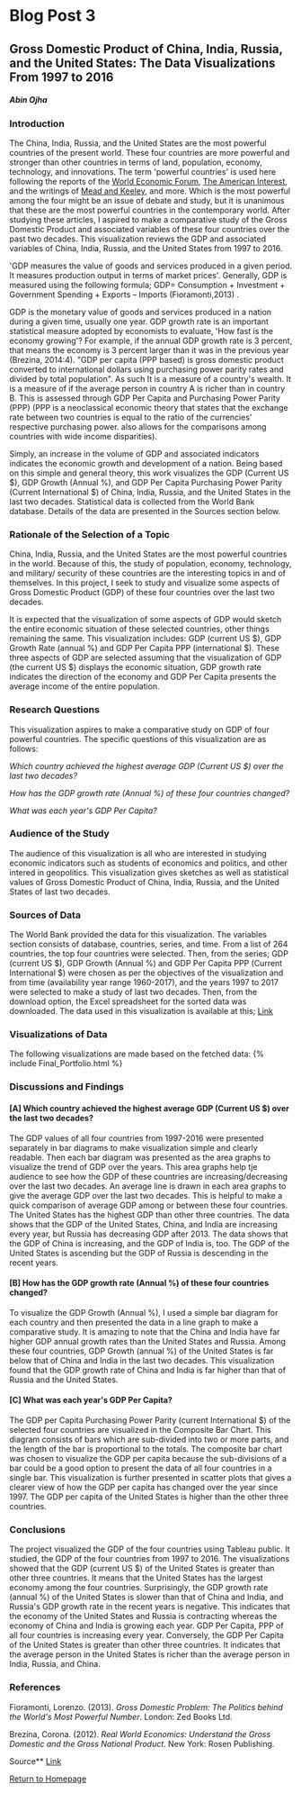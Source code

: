 # Blog Post 3
## Gross Domestic Product of China, India, Russia, and the United States: The Data Visualizations From 1997 to 2016
##### Abin Ojha
### Introduction
The China, India, Russia, and the United States are the most powerful countries of the present world. These four countries are more powerful and stronger than other countries in terms of land, population, economy, technology, and innovations. The term 'powerful countries' is used here following the reports of the [World Economic Forum](https://www.weforum.org/agenda/2017/03/worlds-biggest-economies-in-2017/), [The American Interest](https://www.the-american-interest.com/2017/01/24/the-eight-great-powers-of-2017/), and the writings of [Mead and Keeley](https://www.hudson.org/research/13270-the-eight-great-powers-of-2017), and more. Which is the most powerful among the four might be an issue of debate and study, but it is unanimous that these are the most powerful countries in the contemporary world. After studying these articles, I aspired to make a comparative study of the Gross Domestic Product and associated variables of these four countries over the past two decades. This visualization reviews the GDP and associated variables of China, India, Russia, and the United States from 1997 to 2016.

'GDP measures the value of goods and services produced in a given period. It measures production output in terms of market prices'. Generally, GDP is measured using the following formula; GDP= Consumption + Investment + Government Spending + Exports – Imports (Fioramonti,2013) .

GDP is the monetary value of goods and services produced in a nation during a given time, usually one year. GDP growth rate is an important statistical measure adopted by economists to evaluate, 'How fast is the economy growing'? For example, if the annual GDP growth rate is 3 percent, that means the economy is 3 percent larger than it was in the previous year (Brezina, 2014:4). "GDP per capita (PPP based) is gross domestic product converted to international dollars using purchasing power parity rates and divided by total population". As such It is a measure of a country's wealth. It is a measure of if the average person in country A is richer than in country B. This is assessed through GDP Per Capita and Purchasing Power Parity (PPP) (PPP is a neoclassical economic theory that states that the exchange rate between two countries is equal to the ratio of the currencies' respective purchasing power. also allows for the comparisons among countries with wide income disparities).

Simply, an increase in the volume of GDP and associated indicators indicates the economic growth and development of a nation. Being based on this simple and general theory, this work visualizes the GDP (Current US $), GDP Growth (Annual %), and GDP Per Capita Purchasing Power Parity (Current International $) of China, India, Russia, and the United States in the last two decades. Statistical data is collected from the World Bank database. Details of the data are presented in the Sources section below.

### Rationale of the Selection of a Topic
China, India, Russia, and the United States are the most powerful countries in the world. Because of this, the study of population, economy, technology, and military/ security of these countries are the interesting topics in and of themselves. In this project, I seek to study and visualize some aspects of Gross Domestic Product (GDP) of these four countries over the last two decades.

It is expected that the visualization of some aspects of GDP would sketch the entire economic situation of these selected countries, other things remaining the same. This visualization includes: GDP (current US $), GDP Growth Rate (annual %) and GDP Per Capita PPP (international $).  These three aspects of GDP are selected assuming that the visualization of GDP (the current US $) displays the economic situation, GDP growth rate indicates the direction of the economy and GDP Per Capita presents the average income of the entire population.

### Research Questions
This visualization aspires to make a comparative study on GDP of four powerful countries. The specific questions of this visualization are as follows:

*Which country achieved the highest average GDP (Current US $) over the last two decades?*

*How has the GDP growth rate (Annual %) of these four countries changed?*  

*What was each year's GDP Per Capita?*

### Audience of the Study
The audience of this visualization is all who are interested in studying economic indicators such as students of economics and politics, and other intered in geopolitics. This visualization gives sketches as well as statistical values of Gross Domestic Product of China, India, Russia, and the United States of last two decades. 

### Sources of Data
The World Bank provided the data for this visualization. The variables section consists of database, countries, series, and time. From a list of 264 countries, the top four countries were selected. Then, from the series; GDP (current US $), GDP Growth (Annual %) and GDP Per Capita PPP (Current International $) were chosen as per the objectives of the visualization and from time (availability year range 1960-2017), and the years 1997 to 2017 were selected to make a study of last two decades. Then, from the download option, the Excel spreadsheet for the sorted data was downloaded. The data used in this visualization is available at this; [Link](http://databank.worldbank.org/data/reports.aspx?source=world-development-indicators)

### Visualizations of Data
The following visualizations are made based on the fetched data:
{% include Final_Portfolio.html %}

### Discussions and Findings

#### [A] Which country achieved the highest average GDP (Current US $) over the last two decades?
The GDP values of all four countries from 1997-2016 were presented separately in bar diagrams to make visualization simple and clearly readable. Then each bar diagram was presented as the area graphs to visualize the trend of GDP over the years. This area graphs help tje audience to see how the GDP of these countries are increasing/decreasing over the last two decades. An average line is drawn in each area graphs to give the average GDP over the last two decades. This is helpful to make a quick comparison of average GDP among or between these four countries. The United States has the highest GDP than other three countries. The data shows that the GDP of the United States, China, and India are increasing every year, but Russia has decreasing GDP after 2013. The data shows that the GDP of China is increasing, and the GDP of India is, too. The GDP of the United States is ascending but the GDP of Russia is descending in the recent years. 

#### [B] How has the GDP growth rate (Annual %) of these four countries changed?
To visualize the GDP Growth (Annual %), I used a simple bar diagram for each country and then presented the data in a line graph to make a comparative study. It is amazing to note that the China and India have far higher GDP annual growth rates than the United States and Russia. Among these four countries, GDP Growth (annual %) of the United States is far below that of China and India in the last two decades. This visualization found that the GDP growth rate of China and India is far higher than that of  Russia and the United States.

#### [C] What was each year's GDP Per Capita?
The GDP per Capita Purchasing Power Parity (current International $) of the selected four countries are visualized in the Composite Bar Chart. This diagram consists of bars which are sub-divided into two or more parts, and the length of the bar is proportional to the totals. The composite bar chart was chosen to visualize the GDP per capita because the sub-divisions of a bar could be a good option to present the data of all four countries in a single bar. This visualization is further presented in scatter plots that gives a clearer view of how the GDP per capita has changed over the year since 1997. The GDP per capita of the United States is higher than the other three countries.

### Conclusions
The project visualized the GDP of the four countries using Tableau public. It studied, the GDP of the four countries from 1997 to 2016. The visualizations showed that the GDP (current US $) of the United States is greater than other three countries. It means that the United States has the largest economy among the four countries. Surprisingly, the GDP growth rate (annual %) of the United States is slower than that of China and India, and Russia's GDP growth rate in the recent years is negative. This indicates that the economy of the United States and Russia is contracting whereas the economy of China and India is growing each year. GDP Per Capita, PPP of all four countries is increasing every year. Conversely, the GDP Per Capita of the United States is greater than other three countries. It indicates that the average person in the United States is richer than the average person in India, Russia, and China.


### References
Fioramonti, Lorenzo. (2013). *Gross Domestic Problem: The Politics behind the World's Most Powerful Number*. London: Zed Books Ltd.

Brezina, Corona. (2012). *Real World Economics: Understand the Gross Domestic and the Gross National Product*. New York: Rosen Publishing.

Source** [Link](https://knoema.com/atlas/ranks/GDP-per-capita-based-on-PPP)



[Return to Homepage](https://abinojha.github.io/DataVis/)

